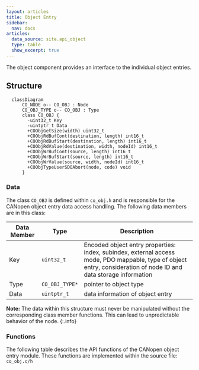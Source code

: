 ```yaml
---
layout: articles
title: Object Entry
sidebar:
  nav: docs
articles:
  data_source: site.api_object
  type: table
  show_excerpt: true
---
```


<div class="article__content" markdown="1">

The object component provides an interface to the individual object entries.

## Structure

```mermaid
  classDiagram
      CO_NODE o-- CO_OBJ : Node
      CO_OBJ_TYPE o-- CO_OBJ : Type
      class CO_OBJ {
        -uint32_t Key
        -uintptr_t Data
        +COObjGetSize(width) uint32_t
        +COObjRdBufCont(destination, length) int16_t
        +COObjRdBufStart(destination, length) int16_t
        +COObjRdValue(destination, width, nodeId) int16_t
        +COObjWrBufCont(source, length) int16_t
        +COObjWrBufStart(source, length) int16_t
        +COObjWrValue(source, width, nodeId) int16_t
        +COObjTypeUserSDOAbort(node, code) void
      }
```

### Data

The class `CO_OBJ` is defined within `co_obj.h` and is responsible for the CANopen object entry data access handling. The following data members are in this class:

| Data Member | Type | Description |
| --- | --- | --- |
| Key | `uint32_t` | Encoded object entry properties: index, subindex, external access mode, PDO mappable, type of object entry, consideration of node ID and data storage information |
| Type | `CO_OBJ_TYPE*` | pointer to object type |
| Data | `uintptr_t` | data information of object entry |

**Note:** The data within this structure must never be manipulated without the corresponding class member functions. This can lead to unpredictable behavior of the node.
{:.info}

### Functions

The following table describes the API functions of the CANopen object entry module. These functions are implemented within the source file: `co_obj.c/h`

</div>
